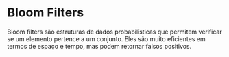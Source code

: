 # Bloom Filters

Bloom filters são estruturas de dados probabilísticas que permitem verificar se um elemento pertence a um conjunto. Eles
são muito eficientes em termos de espaço e tempo, mas podem retornar falsos positivos.

